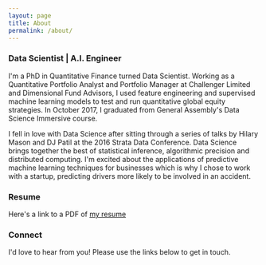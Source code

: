 ```yaml
---
layout: page
title: About
permalink: /about/
---
```


### Data Scientist | A.I. Engineer
I'm a PhD in Quantitative Finance turned Data Scientist. Working as a Quantitative Portfolio Analyst and Portfolio Manager at Challenger Limited and Dimensional Fund Advisors, I used feature engineering and supervised machine learning models to test and run quantitative global equity strategies. In October 2017, I graduated from General Assembly's Data Science Immersive course.

I fell in love with Data Science after sitting through a series of talks by Hilary Mason and DJ Patil at the 2016 Strata Data Conference. Data Science brings together the best of statistical inference, algorithmic precision and distributed computing. I'm excited about the applications of predictive machine learning techniques for businesses which is why I chose to work with a startup, predicting drivers more likely to be involved in an accident.

### Resume
Here's a link to a PDF of [my resume](/AD_DS_Resume.pdf)

### Connect
I'd love to hear from you! Please use the links below to get in touch.

